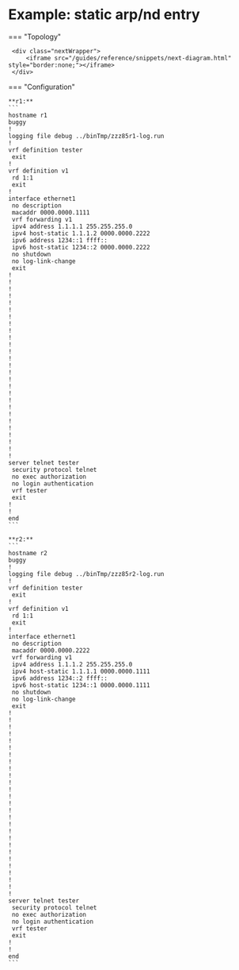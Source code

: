 # Example: static arp/nd entry
    
=== "Topology"
    
     <div class="nextWrapper">
         <iframe src="/guides/reference/snippets/next-diagram.html" style="border:none;"></iframe>
     </div>

    
=== "Configuration"
    
    **r1:**
    ```
    hostname r1
    buggy
    !
    logging file debug ../binTmp/zzz85r1-log.run
    !
    vrf definition tester
     exit
    !
    vrf definition v1
     rd 1:1
     exit
    !
    interface ethernet1
     no description
     macaddr 0000.0000.1111
     vrf forwarding v1
     ipv4 address 1.1.1.1 255.255.255.0
     ipv4 host-static 1.1.1.2 0000.0000.2222
     ipv6 address 1234::1 ffff::
     ipv6 host-static 1234::2 0000.0000.2222
     no shutdown
     no log-link-change
     exit
    !
    !
    !
    !
    !
    !
    !
    !
    !
    !
    !
    !
    !
    !
    !
    !
    !
    !
    !
    !
    !
    !
    !
    !
    !
    !
    !
    server telnet tester
     security protocol telnet
     no exec authorization
     no login authentication
     vrf tester
     exit
    !
    !
    end
    ```
    
    **r2:**
    ```
    hostname r2
    buggy
    !
    logging file debug ../binTmp/zzz85r2-log.run
    !
    vrf definition tester
     exit
    !
    vrf definition v1
     rd 1:1
     exit
    !
    interface ethernet1
     no description
     macaddr 0000.0000.2222
     vrf forwarding v1
     ipv4 address 1.1.1.2 255.255.255.0
     ipv4 host-static 1.1.1.1 0000.0000.1111
     ipv6 address 1234::2 ffff::
     ipv6 host-static 1234::1 0000.0000.1111
     no shutdown
     no log-link-change
     exit
    !
    !
    !
    !
    !
    !
    !
    !
    !
    !
    !
    !
    !
    !
    !
    !
    !
    !
    !
    !
    !
    !
    !
    !
    !
    !
    !
    server telnet tester
     security protocol telnet
     no exec authorization
     no login authentication
     vrf tester
     exit
    !
    !
    end
    ```
